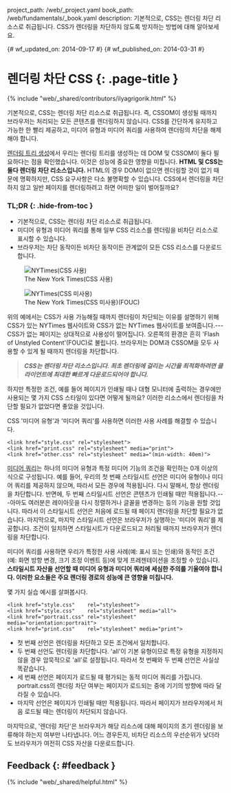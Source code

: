 project_path: /web/_project.yaml book_path: /web/fundamentals/_book.yaml description: 기본적으로, CSS는 렌더링 차단 리소스로 취급됩니다. CSS가 렌더링을 차단하지 않도록 방지하는 방법에 대해 알아보세요.

{# wf_updated_on: 2014-09-17 #} {# wf_published_on: 2014-03-31 #}

# 렌더링 차단 CSS {: .page-title }

{% include "web/_shared/contributors/ilyagrigorik.html" %}

기본적으로, CSS는 렌더링 차단 리소스로 취급됩니다. 즉, CSSOM이 생성될 때까지 브라우저는 처리되는 모든 콘텐츠를 렌더링하지 않습니다. CSS를 간단하게 유지하고 가능한 한 빨리 제공하고, 미디어 유형과 미디어 쿼리를 사용하여 렌더링의 차단을 해제해야 합니다.

[렌더링 트리 생성](render-tree-construction)에서 우리는 렌더링 트리를 생성하는 데 DOM 및 CSSOM이 둘다 필요하다는 점을 확인했습니다. 이것은 성능에 중요한 영향을 미칩니다. **HTML 및 CSS는 둘다 렌더링 차단 리소스입니다.** HTML의 경우 DOM이 없으면 렌더링할 것이 없기 때문에 명확하지만, CSS 요구사항은 다소 불명확할 수 있습니다. CSS에서 렌더링을 차단하지 않고 일반 페이지를 렌더링하려고 하면 어떠한 일이 벌어질까요?

### TL;DR {: .hide-from-toc }

* 기본적으로, CSS는 렌더링 차단 리소스로 취급됩니다.
* 미디어 유형과 미디어 쿼리를 통해 일부 CSS 리소스를 렌더링을 비차단 리소스로 표시할 수 있습니다.
* 브라우저는 차단 동작이든 비차단 동작이든 관계없이 모든 CSS 리소스를 다운로드합니다.

<div class="attempt-left">
  <figure>
    <img src="images/nytimes-css-device.png" alt="NYTimes(CSS 사용)">
    <figcaption>The New York Times(CSS 사용)</figcaption>
  </figure>
</div>

<div class="attempt-right">
  <figure>
    <img src="images/nytimes-nocss-device.png" alt="NYTimes(CSS 미사용)">
    <figcaption>The New York Times(CSS 미사용)(FOUC)</figcaption>
  </figure>
</div>

<div style="clear:both;"></div>

위의 예에서는 CSS가 사용 가능해질 때까지 렌더링이 차단되는 이유를 설명하기 위해 CSS가 있는 NYTimes 웹사이트와 CSS가 없는 NYTimes 웹사이트를 보여줍니다.\---CSS가 없는 페이지는 상대적으로 사용성이 떨어집니다. 오른쪽의 환경은 흔히 'Flash of Unstyled Content'(FOUC)로 불립니다. 브라우저는 DOM과 CSSOM을 모두 사용할 수 있게 될 때까지 렌더링을 차단합니다.

> ***CSS는 렌더링 차단 리소스입니다. 최초 렌더링에 걸리는 시간을 최적화하려면 클라이언트에 최대한 빠르게 다운로드되어야 합니다.***

하지만 특정한 조건, 예를 들어 페이지가 인쇄될 때나 대형 모니터에 출력하는 경우에만 사용되는 몇 가지 CSS 스타일이 있다면 어떻게 될까요? 이러한 리소스에서 렌더링을 차단할 필요가 없었다면 좋았을 것입니다.

CSS '미디어 유형'과 '미디어 쿼리'를 사용하면 이러한 사용 사례를 해결할 수 있습니다.

    <link href="style.css" rel="stylesheet">
    <link href="print.css" rel="stylesheet" media="print">
    <link href="other.css" rel="stylesheet" media="(min-width: 40em)">
    

[미디어 쿼리](../../design-and-ux/responsive/#use-css-media-queries-for-responsiveness)는 하나의 미디어 유형과 특정 미디어 기능의 조건을 확인하는 0개 이상의 식으로 구성됩니다. 예를 들어, 우리의 첫 번째 스타일시트 선언은 미디어 유형이나 미디어 쿼리를 제공하지 않으며, 따라서 모든 경우에 적용됩니다. 다시 말해서, 항상 렌더링을 차단합니다. 반면에, 두 번째 스타일시트 선언은 콘텐츠가 인쇄될 때만 적용됩니다.\---아마도 여러분은 레이아웃을 다시 정렬하거나 글꼴을 변경하는 등의 기능을 원할 것입니다. 따라서 이 스타일시트 선언은 처음에 로드될 때 페이지 렌더링을 차단할 필요가 없습니다. 마지막으로, 마지막 스타일시트 선언은 브라우저가 실행하는 '미디어 쿼리'를 제공합니다. 조건이 일치하면 스타일시트가 다운로드되고 처리될 때까지 브라우저가 렌더링을 차단합니다.

미디어 쿼리를 사용하면 우리가 특정한 사용 사례(예: 표시 또는 인쇄)와 동적인 조건(예: 화면 방향 변경, 크기 조정 이벤트 등)에 맞게 프레젠테이션을 조정할 수 있습니다. **스타일시트 자산을 선언할 때 미디어 유형과 미디어 쿼리에 세심한 주의를 기울여야 합니다. 이러한 요소들은 주요 렌더링 경로의 성능에 큰 영향을 미칩니다.**

몇 가지 실습 예시를 살펴봅시다.

    <link href="style.css"    rel="stylesheet">
    <link href="style.css"    rel="stylesheet" media="all">
    <link href="portrait.css" rel="stylesheet" media="orientation:portrait">
    <link href="print.css"    rel="stylesheet" media="print">
    

* 첫 번째 선언은 렌더링을 차단하고 모든 조건에서 일치합니다.
* 두 번째 선언도 렌더링을 차단합니다. 'all'이 기본 유형이므로 특정 유형을 지정하지 않을 경우 암묵적으로 'all'로 설정됩니다. 따라서 첫 번째와 두 번째 선언은 사실상 똑같습니다.
* 세 번째 선언은 페이지가 로드될 때 평가되는 동적 미디어 쿼리를 가집니다. portrait.css의 렌더링 차단 여부는 페이지가 로드되는 중에 기기의 방향에 따라 달라질 수 있습니다.
* 마지막 선언은 페이지가 인쇄될 때만 적용됩니다. 따라서 페이지가 브라우저에서 처음 로드될 때는 렌더링이 차단되지 않습니다.

마지막으로, '렌더링 차단'은 브라우저가 해당 리소스에 대해 페이지의 초기 렌더링을 보류해야 하는지 여부만 나타냅니다. 어느 경우든지, 비차단 리소스의 우선순위가 낮더라도 브라우저가 여전히 CSS 자산을 다운로드합니다.

## Feedback {: #feedback }

{% include "web/_shared/helpful.html" %}